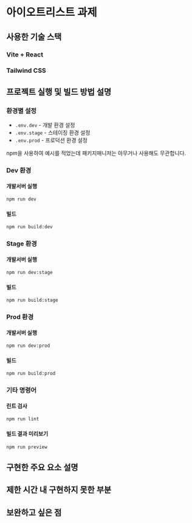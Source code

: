 # 아이오트리스트 과제

## 사용한 기술 스택

### Vite + React

### Tailwind CSS

## 프로젝트 실행 및 빌드 방법 설명

### 환경별 설정

- `.env.dev` - 개발 환경 설정
- `.env.stage` - 스테이징 환경 설정
- `.env.prod` - 프로덕션 환경 설정

npm을 사용하여 예시를 적었는데 패키지매니저는 아무거나 사용해도 무관합니다.

### Dev 환경

#### 개발서버 실행

```bash
npm run dev
```

#### 빌드

```bash
npm run build:dev
```

### Stage 환경

#### 개발서버 실행

```bash
npm run dev:stage
```

#### 빌드

```bash
npm run build:stage
```

### Prod 환경

#### 개발서버 실행

```bash
npm run dev:prod
```

#### 빌드

```bash
npm run build:prod
```

### 기타 명령어

#### 린트 검사

```bash
npm run lint
```

#### 빌드 결과 미리보기

```bash
npm run preview
```

## 구현한 주요 요소 설명

## 제한 시간 내 구현하지 못한 부분

## 보완하고 싶은 점
